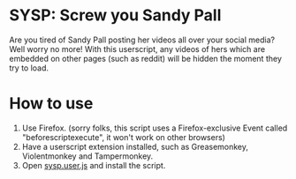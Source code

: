# SYSP: Screw you Sandy Pall

Are you tired of Sandy Pall posting her videos all over your social media? Well worry no more! With this userscript, any videos of hers which are embedded on other pages (such as reddit) will be hidden the moment they try to load.

# How to use
1. Use Firefox. (sorry folks, this script uses a Firefox-exclusive Event called "beforescriptexecute", it won't work on other browsers)
2. Have a userscript extension installed, such as Greasemonkey, Violentmonkey and Tampermonkey.
3. Open [sysp.user.js](https://github.com/Sanian-Creations/SYSP/raw/main/sysp.user.js) and install the script.
